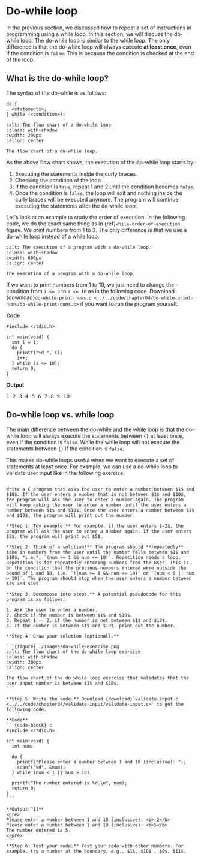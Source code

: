 # Do-while loop

In the previous section, we discussed how to repeat a set of instructions in programming using a while loop. In this section, we will discuss the do-while loop. The do-while loop is similar to the while loop. The only difference is that the do-while loop will always execute **at least once**, even if the condition is `false`. This is because the condition is checked at the end of the loop. 

## What is the do-while loop?

The syntax of the do-while is as follows:

```{code-block} c
do {
  <statements>;
} while (<condition>);
```

```{figure} ./images/do-while-loop-flow-chart.png
:alt: The flow chart of a do-while loop
:class: with-shadow
:width: 200px
:align: center

The flow chart of a do-while loop.
```

As the above flow chart shows, the execution of the do-while loop starts by:

1. Executing the statements inside the curly braces.
2. Checking the condition of the loop.
3. If the condition is `true`, repeat 1 and 2 until the condition becomes `false`.
4. Once the condition is `false`, the loop will exit and nothing inside the curly braces will be executed anymore. The program will continue executing the statements after the do-while loop.

Let's look at an example to study the order of execution. In the following code, we do the exact same thing as in {ref}`while-order-of-execution` figure. We print numbers from $1$ to $3$. The only difference is that we use a do-while loop instead of a while loop.
    
```{figure} ./images/do-while-order-of-execution.png
:alt: The execution of a program with a do-while loop.
:class: with-shadow
:width: 600px
:align: center

The execution of a program with a do-while loop.
``` 

If we want to print numbers from $1$ to $10$, we just need to change the condition from `i <= 3` to `i <= 10` as in the following code. Download {download}`do-while-print-nums.c <../../code/chapter04/do-while-print-nums/do-while-print-nums.c>` if you want to run the program yourself.

**Code**
```{code-block} c
#include <stdio.h>

int main(void) {
  int i = 1;
  do {
    printf("%d ", i);
    i++;
  } while (i <= 10);
  return 0;
}
```

**Output**
<pre>
1 2 3 4 5 6 7 8 9 10
</pre>

## Do-while loop vs. while loop

The main difference between the do-while and the while loop is that the do-while loop will always execute the statements between `{}` at least once, even if the condition is `false`. While the while loop will not execute the statements between `{}` if the condition is `false`.

This makes do-while loops useful when we want to execute a set of statements at least once. For example, we can use a do-while loop to validate user input like in the following exercise. 

````{admonition} Exercise

Write a C program that asks the user to enter a number between $1$ and $10$. If the user enters a number that is not between $1$ and $10$, the program will ask the user to enter a number again. The program will keep asking the user to enter a number until the user enters a number between $1$ and $10$. Once the user enters a number between $1$ and $10$, the program will print out the number.

**Step 1: Toy example.** For example, if the user enters $-2$, the program will ask the user to enter a number again. If the user enters $5$, the program will print out $5$.

**Step 2: Think of a solution!** The program should **repeatedly** take in numbers from the user until the number falls between $1$ and $10$, *i.e.*, `(num >= 1 && num <= 10)`. Repetition needs a loop. Repetition is for repeatedly entering numbers from the user. This is on the condition that the previous numbers entered were outside the bound of 1 and 10, i.e. `!(num >= 1 && num <= 10)` or `(num < 0 || num > 10)`. The program should stop when the user enters a number between $1$ and $10$.

**Step 3: Decompose into steps.** A potential pseudocode for this program is as follows:

1. Ask the user to enter a number.
2. Check if the number is between $1$ and $10$.
3. Repeat 1 -- 2, if the number is not between $1$ and $10$.
4. If the number is between $1$ and $10$, print out the number.

**Step 4: Draw your solution (optional).** 

```{figure} ./images/do-while-exercise.png
:alt: The flow chart of the do-while loop exercise
:class: with-shadow
:width: 200px
:align: center

The flow chart of the do while loop exercise that validates that the user input number is between $1$ and $10$.
``` 

**Step 5: Write the code.** Download {download}`validate-input.c <../../code/chapter04/validate-input/validate-input.c>` to get the following code.

**Code**
```{code-block} c
#include <stdio.h>

int main(void) {
  int num;

  do {
    printf("Please enter a number between 1 and 10 (inclusive): ");
    scanf("%d", &num);
  } while (num < 1 || num > 10);

  printf("The number entered is %d.\n", num);
  return 0;
}
```

**Output[^1]**
<pre>
Please enter a number between 1 and 10 (inclusive): <b>-2</b>
Please enter a number between 1 and 10 (inclusive): <b>5</b>
The number entered is 5.
</pre>

**Step 6: Test your code.** Test your code with other numbers. For example, try a number at the boundary, e.g., $1$, $10$ , $0$, $11$.
````

[^1]: Inputs to programs are in **bold**.